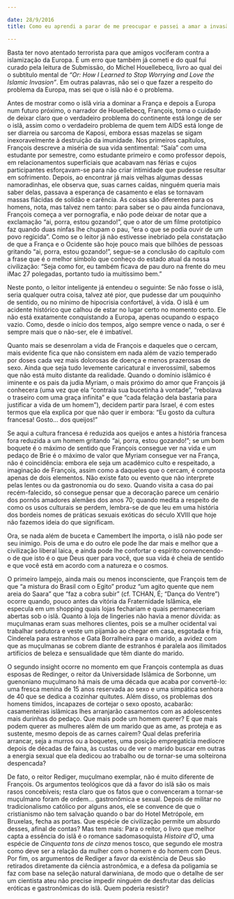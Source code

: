 ```yaml
---

date: 28/9/2016
title: Como eu aprendi a parar de me preocupar e passei a amar a invasão islâmica

---
```



Basta ter novo atentado terrorista para que amigos vociferam contra a islamização da Europa. É um erro que também já cometi e do qual fui curado pela leitura de Submissão, do Michel Houellebecq, livro ao qual dei o subtítulo mental de _“Or: How I Learned to Stop Worrying and Love the Islamic Invasion”_. Em outras palavras, não sei o que fazer a respeito do problema da Europa, mas sei que o islã não é o problema.

Antes de mostrar como o islã viria a dominar a França e depois a Europa num futuro próximo, o narrador de Houellebecq, François, toma o cuidado de deixar claro que o verdadeiro problema do continente está longe de ser o islã, assim como o verdadeiro problema de quem tem AIDS está longe de ser diarreia ou sarcoma de Kaposi, embora essas mazelas se sigam inexoravelmente à destruição da imunidade. Nos primeiros capítulos, François descreve a miséria de sua vida sentimental: “Saía” com uma estudante por semestre, como estudante primeiro e como professor depois, em relacionamentos superficiais que acabavam nas férias e cujos participantes esforçavam-se para não criar intimidade que pudesse resultar em sofrimento. Depois, ao encontrar já mais velhas algumas dessas namoradinhas, ele observa que, suas carnes caídas, ninguém queria mais saber delas, passava a esperança de casamento e elas se tornavam massas flácidas de solidão e carência. As coisas são diferentes para os homens, nota, mas talvez nem tanto: para saber se o pau ainda funcionava, François começa a ver pornografia, e não pode deixar de notar que a exclamação “ai, porra, estou gozando!”, que o ator de um filme prototípico faz quando duas ninfas lhe chupam o pau, “era o que se podia ouvir de um povo regicida”. Como se o leitor já não estivesse inebriado pela constatação de que a França e o Ocidente são hoje pouco mais que bilhões de pessoas gritando “ai, porra, estou gozando!”, segue-se a conclusão do capítulo com a frase que é o melhor símbolo que conheço do estado atual da nossa civilização: “Seja como for, eu também ficava de pau duro na frente do meu iMac 27 polegadas, portanto tudo ia muitíssimo bem.”

Neste ponto, o leitor inteligente já entendeu o seguinte: Se não fosse o islã, seria qualquer outra coisa, talvez até pior, que pudesse dar um pouquinho de sentido, ou no mínimo de hipocrisia confortável, à vida. O islã é um acidente histórico que calhou de estar no lugar certo no momento certo. Ele não está exatamente conquistando a Europa, apenas ocupando o espaço vazio. Como, desde o início dos tempos, algo sempre vence o nada, o ser é sempre mais que o não-ser, ele é imbatível.

Quanto mais se desenrolam a vida de François e daqueles que o cercam, mais evidente fica que não consistem em nada além de vazio temperado por doses cada vez mais dolorosas de doença e menos prazerosas de sexo. Ainda que seja tudo levemente caricatural e inverossímil, sabemos que não está muito distante da realidade. Quando o domínio islâmico é iminente e os pais da judia Myriam, o mais próximo do amor que François já conhecera (uma vez que ela “contraía sua bucetinha à vontade”, “rebolava o traseiro com uma graça infinita” e que “cada felação dela bastaria para justificar a vida de um homem”), decidem partir para Israel, é com estes termos que ela explica por que não quer ir embora: “Eu gosto da cultura francesa! Gosto… dos queijos!”

Se aqui a cultura francesa é reduzida aos queijos e antes a história francesa fora reduzida a um homem gritando “ai, porra, estou gozando!”; se um bom boquete é o máximo de sentido que François consegue ver na vida e um pedaço de Brie é o máximo de valor que Myriam consegue ver na França, não é coincidência: embora ele seja um acadêmico culto e respeitado, a imaginação de François, assim como a daqueles que o cercam, é composta apenas de dois elementos. Não existe fato ou evento que não interprete pelas lentes ou da gastronomia ou do sexo. Quando visita a casa do pai recém-falecido, só consegue pensar que a decoração parece um cenário dos pornôs amadores alemães dos anos 70; quando medita a respeito de como os usos culturais se perdem, lembra-se de que leu em uma história dos bordeis nomes de práticas sexuais exóticas do século XVIII que hoje não fazemos ideia do que significam.

Ora, se nada além de buceta e Camembert lhe importa, o islã não pode ser seu inimigo. Pois de uma e do outro ele pode lhe dar mais e melhor que a civilização liberal laica, e ainda pode lhe confortar o espírito convencendo-o de que isto é o que Deus quer para você, que sua vida é cheia de sentido e que você está em acordo com a natureza e o cosmos.

O primeiro lampejo, ainda mais ou menos inconsciente, que François tem de que “a mistura do Brasil com o Egito” produz “um agito quente que nem areia do Saara” que “faz a cobra subir” (cf. TCHAN, É; “Dança do Ventre”) ocorre quando, pouco antes da vitória da Fraternidade Islâmica, ele especula em um shopping quais lojas fechariam e quais permaneceriam abertas sob o islã. Quanto à loja de lingeries não havia a menor dúvida: as muçulmanas eram suas melhores clientes, pois se a mulher ocidental vai trabalhar sedutora e veste um pijamão ao chegar em casa, esgotada e fria, Cinderela para estranhos e Gata Borralheira para o marido, a avidez com que as muçulmanas se cobrem diante de estranhos é paralela aos ilimitados artifícios de beleza e sensualidade que têm diante do marido.

O segundo insight ocorre no momento em que François contempla as duas esposas de Redinger, o reitor da Universidade Islâmica de Sorbonne, um guenoniano muçulmano há mais de uma década que acaba por convertê-lo: uma fresca menina de 15 anos reservada ao sexo e uma simpática senhora de 40 que se dedica a cozinhar quitutes. Além disso, os problemas dos homens tímidos, incapazes de cortejar o sexo oposto, acabarão: casamenteiras islâmicas lhes arranjarão casamentos com as adolescentes mais durinhas do pedaço. Que mais pode um homem querer? E que mais podem querer as mulheres além de um marido que as ame, as proteja e as sustente, mesmo depois de as carnes caírem? Qual delas preferiria arrancar, seja a murros ou a boquetes, uma posição empregatícia medíocre depois de décadas de faina, às custas ou de ver o marido buscar em outras a energia sexual que ela dedicou ao trabalho ou de tornar-se uma solteirona despencada?

De fato, o reitor Rediger, muçulmano exemplar, não é muito diferente de François. Os argumentos teológicos que dá a favor do islã são os mais rasos concebíveis; resta claro que os fatos que o convenceram a tornar-se muçulmano foram de ordem… gastronômica e sexual. Depois de militar no tradicionalismo católico por alguns anos, ele se convence de que o cristianismo não tem salvação quando o bar do Hotel Metrópole, em Bruxelas, fecha as portas. Que espécie de civilização permite um absurdo desses, afinal de contas? Mas tem mais: Para o reitor, o livro que melhor capta a essência do islã é o romance sadomasoquista _Histoire d’O_, uma espécie de _Cinquenta tons de cinza_ menos tosco, que segundo ele mostra como deve ser a relação da mulher com o homem e do homem com Deus. Por fim, os argumentos de Rediger a favor da existência de Deus são retirados diretamente da ciência astronômica, e a defesa da poligamia se faz com base na seleção natural darwiniana, de modo que o detalhe de ser um cientista ateu não precise impedir ninguém de desfrutar das delícias eróticas e gastronômicas do islã. Quem poderia resistir?
